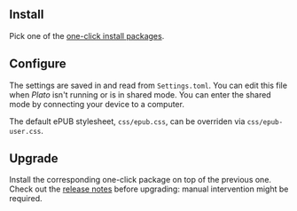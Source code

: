 ## Install

Pick one of the [one-click install packages](https://www.mobileread.com/forums/showthread.php?t=314220).

## Configure

The settings are saved in and read from `Settings.toml`. You can edit this file when *Plato* isn't running or is in shared mode. You can enter the shared mode by connecting your device to a computer.

The default ePUB stylesheet, `css/epub.css`, can be overriden via `css/epub-user.css`.

## Upgrade

Install the corresponding one-click package on top of the previous one. Check out the [release notes](https://github.com/baskerville/plato/releases) before upgrading: manual intervention might be required.
